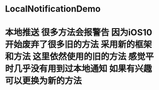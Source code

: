 # LocalNotificationDemo

# 本地推送 很多方法会报警告 因为iOS10开始废弃了很多旧的方法 采用新的框架和方法 这里依然使用的旧的方法 感觉平时几乎没有用到过本地通知 如果有兴趣 可以更换为新的方法
